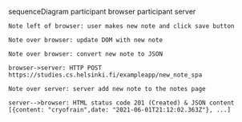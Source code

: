 sequenceDiagram
participant browser
participant server

    Note left of browser: user makes new note and click save button

    Note over browser: update DOM with new note

    Note over browser: convert new note to JSON

    browser->server: HTTP POST https://studies.cs.helsinki.fi/exampleapp/new_note_spa

    Note over server: server add new note to the notes page

    server-->browser: HTML status code 201 (Created) & JSON content [{content: "cryofrain",date: "2021-06-01T21:12:02.363Z"}, ...]
